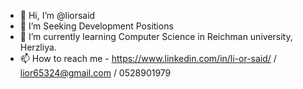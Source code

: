 - 👋 Hi, I’m @liorsaid
- 👀 I’m Seeking Development Positions
- 🌱 I’m currently learning Computer Science in Reichman university, Herzliya.
- 📫 How to reach me - https://www.linkedin.com/in/li-or-said/
  / lior65324@gmail.com
  / 0528901979
